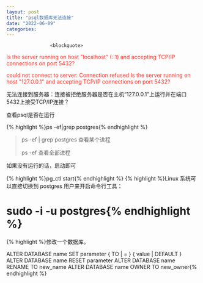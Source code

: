 ```yaml
---
layout: post
title: "psql数据库无法连接"
date: "2022-06-09"
categories: 
---
```


                    <blockquote> 
 <p><span style="color:#fe2c24;">Is the server running on host "localhost" (::1) and accepting TCP/IP connections on port 5432?</span></p> 
 <p><span style="color:#fe2c24;">could not connect to server: Connection refused Is the server running on host "127.0.0.1" and accepting TCP/IP connections on port 5432?</span></p> 
 <p>无法连接到服务器：连接被拒绝服务器是否在主机“127.0.0.1”上运行并在端口5432上接受TCP/IP连接？</p> 
</blockquote> 
<p>查看psql是否在运行</p> 
{% highlight %}ps -ef|grep postgres{% endhighlight %} 
<blockquote> 
 <p>ps -ef | grep postgres 查看某个进程</p> 
 <p>ps -ef 查看全部进程</p> 
</blockquote> 
<p>如果没有运行的话，启动即可</p> 
{% highlight %}pg_ctl start{% endhighlight %} 
{% highlight %}Linux 系统可以直接切换到 postgres 用户来开启命令行工具：

#  sudo -i -u postgres{% endhighlight %} 
{% highlight %}修改一个数据库。

ALTER DATABASE name SET parameter { TO | = } { value | DEFAULT }
ALTER DATABASE name RESET parameter
ALTER DATABASE name RENAME TO new_name
ALTER DATABASE name OWNER TO new_owner{% endhighlight %} 
<p></p>
                
